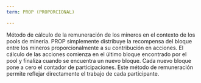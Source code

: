 ```yaml
---
term: PROP (PROPORCIONAL)

---
```

Método de cálculo de la remuneración de los mineros en el contexto de los pools de minería. PROP simplemente distribuye la recompensa del bloque entre los mineros proporcionalmente a su contribución en acciones. El cálculo de las acciones comienza en el último bloque encontrado por el pool y finaliza cuando se encuentra un nuevo bloque. Cada nuevo bloque pone a cero el contador de participaciones. Este método de remuneración permite reflejar directamente el trabajo de cada participante.